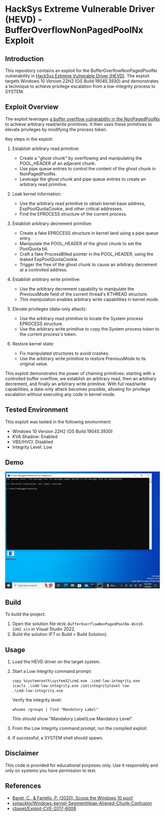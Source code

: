 # HackSys Extreme Vulnerable Driver (HEVD) - BufferOverflowNonPagedPoolNx Exploit

## Introduction

This repository contains an exploit for the BufferOverflowNonPagedPoolNx vulnerability in [HackSys Extreme Vulnerable Driver (HEVD)](https://github.com/hacksysteam/HackSysExtremeVulnerableDriver). The exploit targets Windows 10 Version 22H2 (OS Build 19045.3930) and demonstrates a technique to achieve privilege escalation from a low-integrity process to SYSTEM.

## Exploit Overview

The exploit leverages [a buffer overflow vulnerability in the NonPagedPoolNx](https://github.com/hacksysteam/HackSysExtremeVulnerableDriver/blob/b02b6ea3/Driver/HEVD/Windows/BufferOverflowNonPagedPoolNx.c#L138) to achieve arbitrary read/write primitives. It then uses these primitives to elevate privileges by modifying the process token.

Key steps in the exploit:

1. Establish arbitrary read primitive:
   - Create a "ghost chunk" by overflowing and manipulating the POOL_HEADER of an adjacent chunk.
   - Use pipe queue entries to control the content of the ghost chunk in NonPagedPoolNx.
   - Leverage the ghost chunk and pipe queue entries to create an arbitrary read primitive.

2. Leak kernel information:
   - Use the arbitrary read primitive to obtain kernel base address, ExpPoolQuotaCookie, and other critical addresses.
   - Find the EPROCESS structure of the current process.

3. Establish arbitrary decrement primitive:
   - Create a fake EPROCESS structure in kernel land using a pipe queue entry.
   - Manipulate the POOL_HEADER of the ghost chunk to set the PoolQuota bit.
   - Craft a fake ProcessBilled pointer in the POOL_HEADER, using the leaked ExpPoolQuotaCookie.
   - Trigger the free of the ghost chunk to cause an arbitrary decrement at a controlled address.

4. Establish arbitrary write primitive:
   - Use the arbitrary decrement capability to manipulate the PreviousMode field of the current thread's KTHREAD structure.
   - This manipulation enables arbitrary write capabilities in kernel mode.

5. Elevate privileges (data-only attack):
   - Use the arbitrary read primitive to locate the System process EPROCESS structure.
   - Use the arbitrary write primitive to copy the System process token to the current process's token.

6. Restore kernel state:
   - Fix manipulated structures to avoid crashes.
   - Use the arbitrary write primitive to restore PreviousMode to its original value.

This exploit demonstrates the power of chaining primitives: starting with a controlled buffer overflow, we establish an arbitrary read, then an arbitrary decrement, and finally an arbitrary write primitive. With full read/write capabilities, a data-only attack becomes possible, allowing for privilege escalation without executing any code in kernel mode.

## Tested Environment

This exploit was tested in the following environment:

- Windows 10 Version 22H2 (OS Build 19045.3930)
- KVA Shadow: Enabled
- VBS/HVCI: Disabled
- Integrity Level: Low

## Demo

![Exploit Demo](img/demo.gif)

## Build

To build the project:

1. Open the solution file `HEVD-BufferOverflowNonPagedPoolNx-Win10-22H2.sln` in Visual Studio 2022.
2. Build the solution (F7 or Build > Build Solution).

## Usage

1. Load the HEVD driver on the target system.

2. Start a Low Integrity command prompt:
   ```
   copy %systemroot%\system32\cmd.exe .\cmd-low-integrity.exe
   icacls .\cmd-low-integrity.exe /setintegritylevel low
   .\cmd-low-integrity.exe
   ```
   Verify the integrity level:
   ```
   whoami /groups | find "Mandatory Label"
   ```
   This should show "Mandatory Label\Low Mandatory Level".

3. From the Low Integrity command prompt, run the compiled exploit.

4. If successful, a SYSTEM shell should spawn.

## Disclaimer

This code is provided for educational purposes only. Use it responsibly and only on systems you have permission to test.

## References

- [Bayet, C., & Fariello, P. (2020). Scoop the Windows 10 pool!](https://www.sstic.org/media/SSTIC2020/SSTIC-actes/pool_overflow_exploitation_since_windows_10_19h1/SSTIC2020-Article-pool_overflow_exploitation_since_windows_10_19h1-bayet_fariello.pdf)
- [synacktiv/Windows-kernel-SegmentHeap-Aligned-Chunk-Confusion](https://github.com/synacktiv/Windows-kernel-SegmentHeap-Aligned-Chunk-Confusion)
- [cbayet/Exploit-CVE-2017-6008](https://github.com/cbayet/Exploit-CVE-2017-6008)
